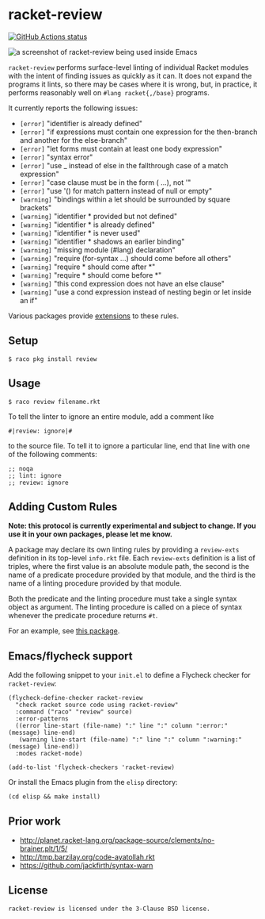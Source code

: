 # racket-review

<p align="left">
  <a href="https://github.com/Bogdanp/racket-review/actions?query=workflow%3A%22CI%22"><img alt="GitHub Actions status" src="https://github.com/Bogdanp/racket-review/workflows/CI/badge.svg"></a>
</p>

![a screenshot of racket-review being used inside Emacs](media/screenshot.png)

`racket-review` performs surface-level linting of individual Racket
modules with the intent of finding issues as quickly as it can. It
does not expand the programs it lints, so there may be cases where
it is wrong, but, in practice, it performs reasonably well on `#lang
racket{,/base}` programs.

It currently reports the following issues:

* `[error]` "identifier is already defined"
* `[error]` "if expressions must contain one expression for the then-branch and another for the else-branch"
* `[error]` "let forms must contain at least one body expression"
* `[error]` "syntax error"
* `[error]` "use _ instead of else in the fallthrough case of a match expression"
* `[error]` "case clause must be in the form (<const> ...), not '<const>"
* `[error]` "use '() for match pattern instead of null or empty"
* `[warning]` "bindings within a let should be surrounded by square brackets"
* `[warning]` "identifier * provided but not defined"
* `[warning]` "identifier * is already defined"
* `[warning]` "identifier * is never used"
* `[warning]` "identifier * shadows an earlier binding"
* `[warning]` "missing module (#lang) declaration"
* `[warning]` "require (for-syntax ...) should come before all others"
* `[warning]` "require * should come after *"
* `[warning]` "require * should come before *"
* `[warning]` "this cond expression does not have an else clause"
* `[warning]` "use a cond expression instead of nesting begin or let inside an if"

Various packages provide [extensions] to these rules.

## Setup

    $ raco pkg install review

## Usage

    $ raco review filename.rkt

To tell the linter to ignore an entire module, add a comment like

``` racket
#|review: ignore|#
```

to the source file. To tell it to ignore a particular line, end that
line with one of the following comments:

``` racket
;; noqa
;; lint: ignore
;; review: ignore
```

## Adding Custom Rules

**Note: this protocol is currently experimental and subject to change.
If you use it in your own packages, please let me know.**

A package may declare its own linting rules by providing a `review-exts`
definition in its top-level `info.rkt` file. Each `review-exts`
definition is a list of triples, where the first value is an absolute
module path, the second is the name of a predicate procedure provided by
that module, and the third is the name of a linting procedure provided
by that module.

Both the predicate and the linting procedure must take a single syntax
object as argument. The linting procedure is called on a piece of syntax
whenever the predicate procedure returns `#t`.

For an example, see [this package][ext example].

## Emacs/flycheck support

Add the following snippet to your `init.el` to define a Flycheck
checker for `racket-review`:

``` emacs-lisp
(flycheck-define-checker racket-review
  "check racket source code using racket-review"
  :command ("raco" "review" source)
  :error-patterns
  ((error line-start (file-name) ":" line ":" column ":error:" (message) line-end)
   (warning line-start (file-name) ":" line ":" column ":warning:" (message) line-end))
  :modes racket-mode)

(add-to-list 'flycheck-checkers 'racket-review)
```

Or install the Emacs plugin from the `elisp` directory:

```shell
(cd elisp && make install)
```

## Prior work

* http://planet.racket-lang.org/package-source/clements/no-brainer.plt/1/5/
* http://tmp.barzilay.org/code-ayatollah.rkt
* https://github.com/jackfirth/syntax-warn

## License

    racket-review is licensed under the 3-Clause BSD license.

[ext example]: https://github.com/Bogdanp/Noise/tree/70dd4146e1f20561ef93433032ef9f26d886c23a/Racket/noise-serde-lint-lib
[extensions]: https://pkgd.racket-lang.org/pkgn/search?tags=linter
